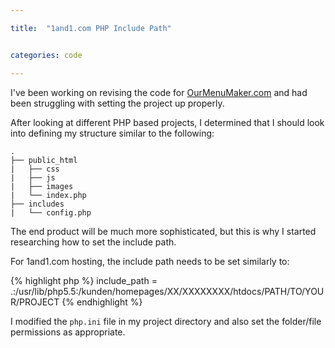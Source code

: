 ```yaml
---

title:  "1and1.com PHP Include Path"


categories: code

---
```


I've been working on revising the code for [OurMenuMaker.com](http://ourmenumaker.com) and had been 
struggling with setting the project up properly. 

After looking at different PHP based projects, I determined that I should look into defining my 
structure similar to the following:

    .
    ├── public_html
    |   ├── css
    |   ├── js
    |   ├── images
    |   └── index.php
    ├── includes
    |   └── config.php

The end product will be much more sophisticated, but this is why I started researching how to set the include path.

For 1and1.com hosting, the include path needs to be set similarly to:

{% highlight php %}
    include_path = .:/usr/lib/php5.5:/kunden/homepages/XX/XXXXXXXX/htdocs/PATH/TO/YOUR/PROJECT
{% endhighlight %}

I modified the `php.ini` file in my project directory and also set the folder/file permissions as appropriate.